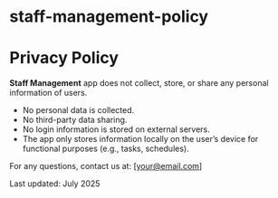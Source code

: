 # staff-management-policy
# Privacy Policy

**Staff Management** app does not collect, store, or share any personal information of users.

- No personal data is collected.
- No third-party data sharing.
- No login information is stored on external servers.
- The app only stores information locally on the user’s device for functional purposes (e.g., tasks, schedules).

For any questions, contact us at: [your@email.com]

Last updated: July 2025
